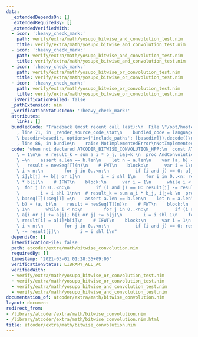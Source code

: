 ```yaml
---
data:
  _extendedDependsOn: []
  _extendedRequiredBy: []
  _extendedVerifiedWith:
  - icon: ':heavy_check_mark:'
    path: verify/extra/math/yosupo_bitwise_and_convolution_test.nim
    title: verify/extra/math/yosupo_bitwise_and_convolution_test.nim
  - icon: ':heavy_check_mark:'
    path: verify/extra/math/yosupo_bitwise_and_convolution_test.nim
    title: verify/extra/math/yosupo_bitwise_and_convolution_test.nim
  - icon: ':heavy_check_mark:'
    path: verify/extra/math/yosupo_bitwise_or_convolution_test.nim
    title: verify/extra/math/yosupo_bitwise_or_convolution_test.nim
  - icon: ':heavy_check_mark:'
    path: verify/extra/math/yosupo_bitwise_or_convolution_test.nim
    title: verify/extra/math/yosupo_bitwise_or_convolution_test.nim
  _isVerificationFailed: false
  _pathExtension: nim
  _verificationStatusIcon: ':heavy_check_mark:'
  attributes:
    links: []
  bundledCode: "Traceback (most recent call last):\n  File \"/opt/hostedtoolcache/Python/3.10.6/x64/lib/python3.10/site-packages/onlinejudge_verify/documentation/build.py\"\
    , line 71, in _render_source_code_stat\n    bundled_code = language.bundle(stat.path,\
    \ basedir=basedir, options={'include_paths': [basedir]}).decode()\n  File \"/opt/hostedtoolcache/Python/3.10.6/x64/lib/python3.10/site-packages/onlinejudge_verify/languages/nim.py\"\
    , line 86, in bundle\n    raise NotImplementedError\nNotImplementedError\n"
  code: "when not declared ATCODER_BITWISE_CONVOLUTION_HPP:\n  const ATCODER_BITWISE_CONVOLUTION_HPP*\
    \ = 1\n\n  # result_k = sum a_i * b_j, i&j=k \n  proc AndConvolution*[T](a, b:seq[T]):seq[T]\
    \ =\n    assert a.len == b.len\n    let n = a.len\n    var (a, b) = (a, b)\n \
    \   result = newSeq[T](n)\n    # FWT\n    block:\n      var i = 1\n      while\
    \ i < n:\n        for j in 0..<n:\n          if (i and j) == 0: a[j] += a[j or\
    \ i];b[j] += b[j or i]\n        i = i shl 1\n    for i in 0..<n: result[i] = a[i]\
    \ * b[i]\n    # IFWT\n    block:\n      var i = 1\n      while i < n:\n      \
    \  for j in 0..<n:\n          if (i and j) == 0: result[j] -= result[j or i]\n\
    \        i = i shl 1\n\n  # result_k = sum a_i * b_j, i|j=k \n  proc OrConvolution*[T](a,\
    \ b:seq[T]):seq[T] =\n    assert a.len == b.len\n    let n = a.len\n    var (a,\
    \ b) = (a, b)\n    result = newSeq[T](n)\n    # FWT\n    block:\n      var i =\
    \ 1\n      while i < n:\n        for j in 0..<n:\n          if (i and j) == 0:\
    \ a[i or j] += a[j]; b[i or j] += b[j]\n        i = i shl 1\n    for i in 0..<n:\
    \ result[i] = a[i]*b[i]\n    # IFWT\n    block:\n      var i = 1\n      while\
    \ i < n:\n        for j in 0..<n:\n          if (i and j) == 0: result[j or i]\
    \ -= result[j]\n        i = i shl 1\n"
  dependsOn: []
  isVerificationFile: false
  path: atcoder/extra/math/bitwise_convolution.nim
  requiredBy: []
  timestamp: '2021-03-01 01:28:35+09:00'
  verificationStatus: LIBRARY_ALL_AC
  verifiedWith:
  - verify/extra/math/yosupo_bitwise_or_convolution_test.nim
  - verify/extra/math/yosupo_bitwise_or_convolution_test.nim
  - verify/extra/math/yosupo_bitwise_and_convolution_test.nim
  - verify/extra/math/yosupo_bitwise_and_convolution_test.nim
documentation_of: atcoder/extra/math/bitwise_convolution.nim
layout: document
redirect_from:
- /library/atcoder/extra/math/bitwise_convolution.nim
- /library/atcoder/extra/math/bitwise_convolution.nim.html
title: atcoder/extra/math/bitwise_convolution.nim
---
```

